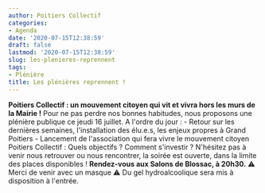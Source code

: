 ```yaml
---
author: Poitiers Collectif
categories:
- Agenda
date: '2020-07-15T12:38:59'
draft: false
lastmod: '2020-07-15T12:38:59'
slug: les-plenieres-reprennent
tags:
- Plénière
title: Les plénières reprennent !
---
```


**Poitiers Collectif : un mouvement citoyen qui vit et vivra hors les murs de la Mairie !** Pour ne pas perdre nos bonnes habitudes, nous proposons une plénière publique ce jeudi 16 juillet. A l'ordre du jour : \- Retour sur les dernières semaines, l'installation des élu.e.s, les enjeux propres à Grand Poitiers \- Lancement de l'association qui fera vivre le mouvement citoyen Poitiers Collectif : Quels objectifs ? Comment s'investir ? N'hésitez pas à venir nous retrouver ou nous rencontrer, la soirée est ouverte, dans la limite des places disponibles ! **Rendez-vous aux Salons de Blossac, à 20h30.**   ⚠️ Merci de venir avec un masque ⚠️ Du gel hydroalcoolique sera mis à disposition à l'entrée.
